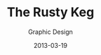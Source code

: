 ---
title: The Rusty Keg
subtitle: Graphic Design
layout: default
modal-id: 10
date: 2013-03-19
img: rustykeg-tshirt.jpg
thumbnail: rustykeg-tshirt-thumbnail.jpg
alt: Rusty Keg T-Shirt
project-date: 2013
client: The Rusty Keg
client-url: #
category: Graphic Design
description: T-Shirt and Clothing created for Bar/Restuarant using Illustrator and Photoshop.

---